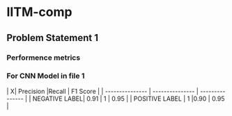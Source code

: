 # IITM-comp
## Problem Statement 1
### Performence metrics 
### For CNN Model in file 1
| X| Precision |Recall | F1 Score |
| --------------- | --------------- | --------------- |
| NEGATIVE LABEL| 0.91 | 1 | 0.95 |
| POSITIVE LABEL | 1 |0.90 | 0.95 |

